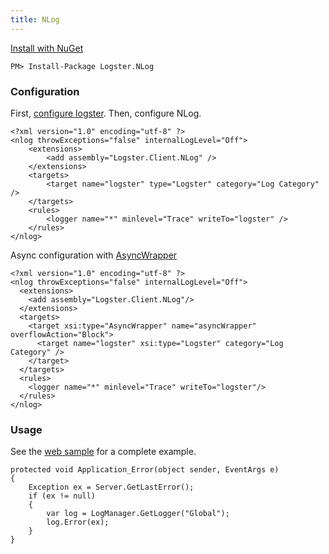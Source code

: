 ```yaml
---
title: NLog
---
```


[Install with NuGet](https://www.nuget.org/packages/Logster.NLog)

<div class="nuget-badge">
    <code>PM> Install-Package Logster.NLog</code>
</div>

### Configuration

First, [configure logster]({{site.baseurl}}/getting-started). Then, configure NLog.

    <?xml version="1.0" encoding="utf-8" ?>
    <nlog throwExceptions="false" internalLogLevel="Off">
        <extensions>
            <add assembly="Logster.Client.NLog" />
        </extensions>
        <targets>
            <target name="logster" type="Logster" category="Log Category" />
        </targets>
        <rules>
            <logger name="*" minlevel="Trace" writeTo="logster" />
        </rules>
    </nlog>

Async configuration with [AsyncWrapper](https://github.com/nlog/NLog/wiki/AsyncWrapper-target)

    <?xml version="1.0" encoding="utf-8" ?>
    <nlog throwExceptions="false" internalLogLevel="Off">
      <extensions>
        <add assembly="Logster.Client.NLog"/>
      </extensions>
      <targets>
        <target xsi:type="AsyncWrapper" name="asyncWrapper" overflowAction="Block">
          <target name="logster" xsi:type="Logster" category="Log Category" />
        </target>
      </targets>
      <rules>
        <logger name="*" minlevel="Trace" writeTo="logster"/>
      </rules>
    </nlog>

### Usage

See the [web sample](https://github.com/logster/Logster.Samples/tree/master/Logster.Samples.Web) for a complete example. 

    protected void Application_Error(object sender, EventArgs e)
    {
        Exception ex = Server.GetLastError();
        if (ex != null)
        {
            var log = LogManager.GetLogger("Global");
            log.Error(ex);
        }
    }
